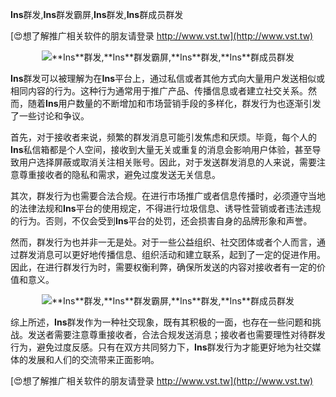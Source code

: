 **Ins**群发,**Ins**群发霸屏,**Ins**群发,**Ins**群成员群发

[😍想了解推广相关软件的朋友请登录 http://www.vst.tw](http://www.vst.tw)

 <center><img src="https://vst.tw/MP4/tuiguang/png/3.png" alt="**Ins**群发,**Ins**群发霸屏,**Ins**群发,**Ins**群成员群发"></center>

**Ins**群发可以被理解为在**Ins**平台上，通过私信或者其他方式向大量用户发送相似或相同内容的行为。这种行为通常用于推广产品、传播信息或者建立社交关系。然而，随着**Ins**用户数量的不断增加和市场营销手段的多样化，群发行为也逐渐引发了一些讨论和争议。

首先，对于接收者来说，频繁的群发消息可能引发焦虑和厌烦。毕竟，每个人的**Ins**私信箱都是个人空间，接收到大量无关或重复的消息会影响用户体验，甚至导致用户选择屏蔽或取消关注相关账号。因此，对于发送群发消息的人来说，需要注意尊重接收者的隐私和需求，避免过度发送无关信息。

其次，群发行为也需要合法合规。在进行市场推广或者信息传播时，必须遵守当地的法律法规和**Ins**平台的使用规定，不得进行垃圾信息、诱导性营销或者违法违规的行为。否则，不仅会受到**Ins**平台的处罚，还会损害自身的品牌形象和声誉。

然而，群发行为也并非一无是处。对于一些公益组织、社交团体或者个人而言，通过群发消息可以更好地传播信息、组织活动和建立联系，起到了一定的促进作用。因此，在进行群发行为时，需要权衡利弊，确保所发送的内容对接收者有一定的价值和意义。

 <center><img src="https://vst.tw/MP4/tuiguang/png/8.png" alt="**Ins**群发,**Ins**群发霸屏,**Ins**群发,**Ins**群成员群发"></center>

综上所述，**Ins**群发作为一种社交现象，既有其积极的一面，也存在一些问题和挑战。发送者需要注意尊重接收者，合法合规发送消息；接收者也需要理性对待群发行为，避免过度反感。只有在双方共同努力下，**Ins**群发行为才能更好地为社交媒体的发展和人们的交流带来正面影响。

[😍想了解推广相关软件的朋友请登录 http://www.vst.tw](http://www.vst.tw)



